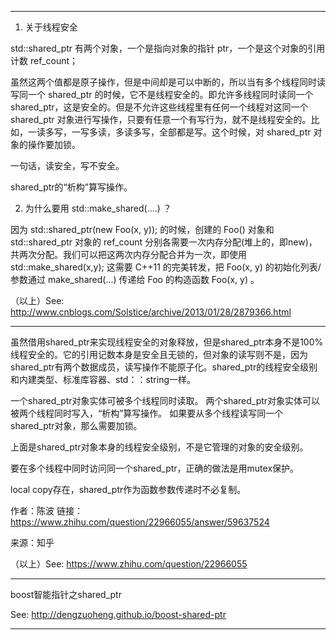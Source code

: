 
------------------------------------------------------------------------

1. 关于线程安全

std::shared_ptr<T> 有两个对象，一个是指向对象的指针 ptr，一个是这个对象的引用计数 ref_count；

虽然这两个值都是原子操作，但是中间却是可以中断的，所以当有多个线程同时读写同一个 shared_ptr<T> 的时候，它不是线程安全的。即允许多线程同时读同一个 shared_ptr<T>，这是安全的。但是不允许这些线程里有任何一个线程对这同一个 shared_ptr<T> 对象进行写操作，只要有任意一个有写行为，就不是线程安全的。比如，一读多写，一写多读，多读多写，全部都是写。这个时候，对 shared_ptr<T> 对象的操作要加锁。

一句话，读安全，写不安全。

shared_ptr<T>的“析构”算写操作。


2. 为什么要用 std::make_shared<T>(....) ？

因为 std::shared_ptr<T>(new Foo(x, y)); 的时候，创建的 Foo() 对象和 std::shared_ptr<T> 对象的 ref_count 分别各需要一次内存分配(堆上的，即new)，共两次分配。我们可以把这两次内存分配合并为一次，即使用 std::make_shared<T>(x,y); 这需要 C++11 的完美转发，把 Foo(x, y) 的初始化列表/参数通过 make_shared(...) 传递给 Foo 的构造函数 Foo(x, y) 。


（以上）See: http://www.cnblogs.com/Solstice/archive/2013/01/28/2879366.html

------------------------------------------------------------------------

虽然借用shared_ptr来实现线程安全的对象释放，但是shared_ptr本身不是100%线程安全的。它的引用记数本身是安全且无锁的，但对象的读写则不是，因为shared_ptr有两个数据成员，读写操作不能原子化。shared_ptr的线程安全级别和内建类型、标准库容器、std：：string一样。

一个shared_ptr对象实体可被多个线程同时读取。
两个shared_ptr对象实体可以被两个线程同时写入，“析构”算写操作。
如果要从多个线程读写同一个shared_ptr对象，那么需要加锁。

上面是shared_ptr对象本身的线程安全级别，不是它管理的对象的安全级别。

要在多个线程中同时访问同一个shared_ptr，正确的做法是用mutex保护。

local copy存在，shared_ptr作为函数参数传递时不必复制。

作者：陈波
链接：https://www.zhihu.com/question/22966055/answer/59637524

来源：知乎

（以上）See: https://www.zhihu.com/question/22966055

------------------------------------------------------------------------

boost智能指针之shared_ptr

See: http://dengzuoheng.github.io/boost-shared-ptr

------------------------------------------------------------------------
